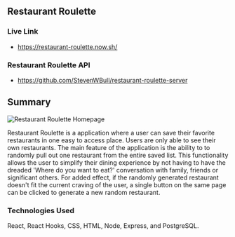 ## Restaurant Roulette

### Live Link

* https://restaurant-roulette.now.sh/

### Restaurant Roulette API 

* https://github.com/StevenWBull/restaurant-roulette-server

## Summary

![Restaurant Roulette Homepage](https://i.imgur.com/QwfS6Wa.jpg)

Restaurant Roulette is a application where a user can save their favorite restaurants in one easy to access place. Users are only able to see their own restaurants. The main feature of the application is the ability to to randomly pull out one restaurant from the entire saved list. This functionality allows the user to simplify their dining experience by not having to have the dreaded 'Where do you want to eat?' conversation with family, friends or significant others. For added effect, if the randomly generated restaurant doesn't fit the current craving of the user, a single button on the same page can be clicked to generate a new random restaurant.

### Technologies Used

React, React Hooks, CSS, HTML, Node, Express, and PostgreSQL.